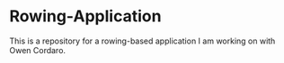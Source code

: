 # Rowing-Application
This is a repository for a rowing-based application I am working on with Owen Cordaro.
